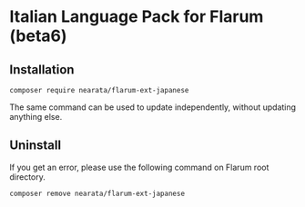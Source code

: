 # Italian Language Pack for Flarum (beta6)

## Installation

```shell
composer require nearata/flarum-ext-japanese
```

The same command can be used to update independently, without updating anything else.

## Uninstall

If you get an error, please use the following command on Flarum root directory.

```shell
composer remove nearata/flarum-ext-japanese
```
